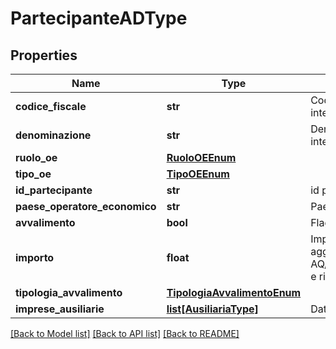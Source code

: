 # PartecipanteADType

## Properties
Name | Type | Description | Notes
------------ | ------------- | ------------- | -------------
**codice_fiscale** | **str** | Codice fiscale del soggetto interessato | [optional] 
**denominazione** | **str** | Denominazione del soggetto interessato | [optional] 
**ruolo_oe** | [**RuoloOEEnum**](RuoloOEEnum.md) |  | [optional] 
**tipo_oe** | [**TipoOEEnum**](TipoOEEnum.md) |  | [optional] 
**id_partecipante** | **str** | id partecipante | 
**paese_operatore_economico** | **str** | Paese Operatore Economico | [optional] 
**avvalimento** | **bool** | Flag avvalimento | [optional] 
**importo** | **float** | Importo di aggiudicazione/affidamento/adesione AQ/premio erogato al netto di opzioni e rinnovi | [optional] 
**tipologia_avvalimento** | [**TipologiaAvvalimentoEnum**](TipologiaAvvalimentoEnum.md) |  | [optional] 
**imprese_ausiliarie** | [**list[AusiliariaType]**](AusiliariaType.md) | Dati relativi alle imprese ausiliarie | [optional] 

[[Back to Model list]](../README.md#documentation-for-models) [[Back to API list]](../README.md#documentation-for-api-endpoints) [[Back to README]](../README.md)

